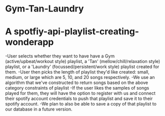 # Gym-Tan-Laundry 
# A spotfiy-api-playlist-creating-wonderapp


-User selects whether they want to have have a Gym (active/upbeat/workout style) playlist, a 'Tan' (mellow/chill/relaxation style) playlist, or a 'Laundry' (focussed/persistent/work style) playlist created for them.
-User then picks the length of playlist they'd like created: small, medium, or large which are 5, 10, and 20 songs respectively.
-We use an algorithm that we've constructed to return songs based on the above category constraints of playlist
-If the user likes the samples of songs played for them, they will have the option to register with us and connect their spotify account credentials to push that playlist and save it to their spotify account. 
-We plan to also be able to save a copy of that playlist to our database in a future version.


